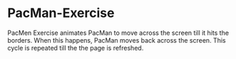 # PacMan-Exercise
PacMen Exercise animates PacMan to move across the screen till it hits the borders. When this happens, PacMan moves back across the screen. This cycle is repeated till the the page is refreshed.
